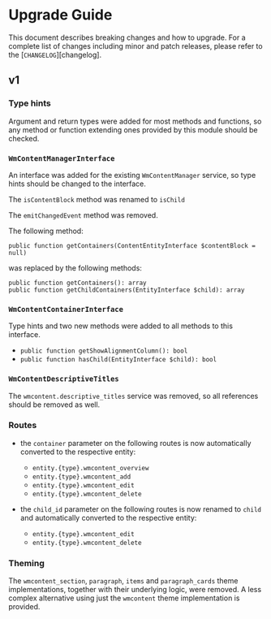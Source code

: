 # Upgrade Guide

This document describes breaking changes and how to upgrade. For a complete list of changes including minor and patch releases, please refer to the [`CHANGELOG`][changelog].

## v1
### Type hints
Argument and return types were added for most methods and functions, so
any method or function extending ones provided by this module should be
checked.

### `WmContentManagerInterface`
An interface was added for the existing `WmContentManager` service, so
type hints should be changed to the interface.

The `isContentBlock` method was renamed to `isChild` 

The `emitChangedEvent` method was removed.

The following method: 
```
public function getContainers(ContentEntityInterface $contentBlock = null)
``` 
was replaced by the following methods: 
```
public function getContainers(): array
public function getChildContainers(EntityInterface $child): array
```

### `WmContentContainerInterface`
Type hints and two new methods were added to all methods to this
interface.
- `public function getShowAlignmentColumn(): bool`
- `public function hasChild(EntityInterface $child): bool`

### `WmContentDescriptiveTitles`
The `wmcontent.descriptive_titles` service was removed, so all
references should be removed as well.

### Routes
- the `container` parameter on the following routes is now automatically
  converted to the respective entity:
  - `entity.{type}.wmcontent_overview`
  - `entity.{type}.wmcontent_add`
  - `entity.{type}.wmcontent_edit`
  - `entity.{type}.wmcontent_delete`

- the `child_id` parameter on the following routes is now renamed to
  `child` and automatically converted to the respective entity:
  - `entity.{type}.wmcontent_edit`
  - `entity.{type}.wmcontent_delete`

### Theming
The `wmcontent_section`, `paragraph`, `items` and `paragraph_cards`
theme implementations, together with their underlying logic, were
removed. A less complex alternative using just the `wmcontent` theme
implementation is provided.

